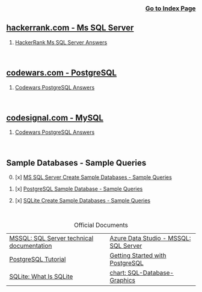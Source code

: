<h3 align="right"><a href="https://github.com/celik-muhammed/00-Index-of-GitHub-Public-Projects-Repository-Logs/blob/master/README.md">Go to Index Page</a></h3>


## [hackerrank.com - Ms SQL Server](https://www.hackerrank.com/)
01. [HackerRank Ms SQL Server Answers](./21-MSSQL/hackerrank.sql)

<br>


## [codewars.com - PostgreSQL](https://www.codewars.com/)
01. [Codewars PostgreSQL Answers](./23-PostgreSQL/codewars.sql)

<br>


## [codesignal.com - MySQL](https://www.codewars.com/)
01. [Codewars PostgreSQL Answers](./23-PostgreSQL/codesignal.sql)

<br>


## Sample Databases - Sample Queries

00. [x] [MS SQL Server Create Sample Databases - Sample Queries](./21-MSSQL/)

01. [x] [PostgreSQL Sample Database - Sample Queries](./23-PostgreSQL/codewars.sql)

02. [x] [SQLite Create Sample Databases - Sample Queries](./22-SQLite/)

<br>


<table align="center">
    <caption><div align='center'>Official Documents</div></caption>
<!-- <thead align='left'><tr><th>SQL Server Data Analysis Projects</th></tr></thead> -->
<tbody>
<tr>
  <td>
    <a href="https://docs.microsoft.com/tr-tr/sql/sql-server/?view=sql-server-ver15">MSSQL: SQL Server technical documentation</a>
  </td>
  <td>
    <a href="https://docs.microsoft.com/en-us/sql/azure-data-studio/?view=sql-server-ver16">Azure Data Studio - MSSQL: SQL Server</a>
  </td>
</tr>
<tr>
  <td>
    <a href="https://www.postgresqltutorial.com/">PostgreSQL Tutorial</a>
  </td>
  <td>
    <a href="https://www.postgresqltutorial.com/postgresql-getting-started/">Getting Started with PostgreSQL</a>
  </td>
</tr>
<tr>
  <td>
    <a href="https://www.sqlitetutorial.net/what-is-sqlite">SQLite: What Is SQLite</a>
  </td>
  <td>
    <a href="./20-SQL-Database-Graphics">chart: SQL-Database-Graphics</a>
  </td>
</tr>
</tbody>
</table>
